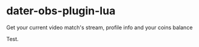 # dater-obs-plugin-lua
Get your current video match's stream, profile info and your coins balance

Test.
